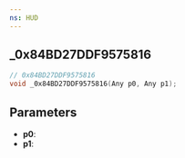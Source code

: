 ```yaml
---
ns: HUD
---
```

## _0x84BD27DDF9575816

```c
// 0x84BD27DDF9575816
void _0x84BD27DDF9575816(Any p0, Any p1);
```

## Parameters
* **p0**:
* **p1**:
